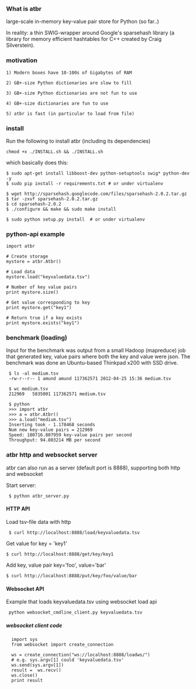 ### What is atbr

large-scale in-memory key-value pair store for Python (so far..)

In reality: a thin SWIG-wrapper around Google's sparsehash library (a
library for memory efficient hashtables for C++ created by Craig
Silverstein).

### motivation

    1) Modern boxes have 10-100s of Gigabytes of RAM

    2) GB+-size Python dictionaries are slow to fill

    3) GB+-size Python dictionaries are not fun to use

    4) GB+-size dictionaries are fun to use

    5) atbr is fast (in particular to load from file)

### install

Run the following to install atbr (including its dependencies)

    chmod +x ./INSTALL.sh && ./INSTALL.sh

which basically does this:

    $ sudo apt-get install libboost-dev python-setuptools swig* python-dev -y
    $ sudo pip install -r requirements.txt # or under virtualenv

    $ wget http://sparsehash.googlecode.com/files/sparsehash-2.0.2.tar.gz
    $ tar -zxvf sparsehash-2.0.2.tar.gz
    $ cd sparsehash-2.0.2
    $ ./configure && make && sudo make install

    $ sudo python setup.py install  # or under virtualenv

### python-api example

    import atbr

    # Create storage
    mystore = atbr.Atbr()

    # Load data
    mystore.load("keyvaluedata.tsv")

    # Number of key value pairs
    print mystore.size()

    # Get value corresponding to key
    print mystore.get("key1")
    
    # Return true if a key exists
    print mystore.exists("key1")

### benchmark (loading)    

Input for the benchmark was output from a small Hadoop (mapreduce) job
that generated key, value pairs where both the key and value were
json. The benchmark was done an Ubuntu-based Thinkpad x200 with SSD
drive.

     $ ls -al medium.tsv
     -rw-r--r-- 1 amund amund 117362571 2012-04-25 15:36 medium.tsv

     $ wc medium.tsv
     212969   5835001 117362571 medium.tsv
     
     $ python
     >>> import atbr
     >>> a = atbr.Atbr()
     >>> a.load("medium.tsv")
     Inserting took - 1.178468 seconds
     Num new key-value pairs = 212969
     Speed: 180716.807959 key-value pairs per second
     Throughput: 94.803214 MB per second

### atbr http and websocket server

atbr can also run as a server (default port is 8888), supporting both
http and websocket

Start server:

     $ python atbr_server.py


#### HTTP API

Load tsv-file data with http     

     $ curl http://localhost:8888/load/keyvaluedata.tsv

Get value for key = 'key1'

    $ curl http://localhost:8888/get/key/key1

Add key, value pair key='foo', value='bar'

    $ curl http://localhost:8888/put/key/foo/value/bar

#### Websocket API

Example that loads keyvaluedata.tsv using websocket load api

     python websocket_cmdline_client.py keyvaluedata.tsv

##### websocket client code

      import sys
      from websocket import create_connection

      ws = create_connection("ws://localhost:8888/loadws/")
      # e.g. sys.argv[1] could 'keyvaluedata.tsv'
      ws.send(sys.argv[1])
      result =  ws.recv()
      ws.close()
      print result


    






    
    

     

    



